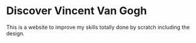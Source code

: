 # Discover Vincent Van Gogh

This is a website to improve my skills totally done by scratch including the design. 